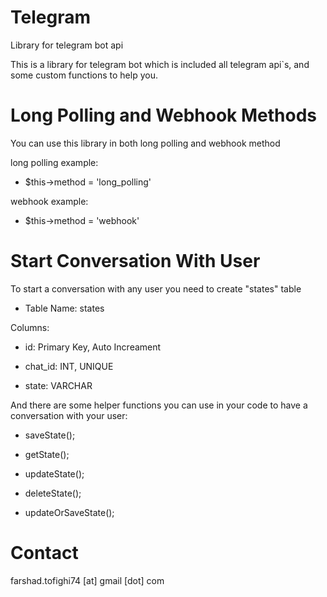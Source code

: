 # Telegram
Library for telegram bot api

This is a library for telegram bot which is included all telegram api`s, and some custom functions to help you.

# Long Polling and Webhook Methods
You can use this library in both long polling and webhook method

long polling example:

* $this->method = 'long_polling'

webhook example:

* $this->method = 'webhook'

# Start Conversation With User
To start a conversation with any user you need to create "states" table

* Table Name: states

Columns:

* id: Primary Key, Auto Increament

* chat_id: INT, UNIQUE

* state: VARCHAR

And there are some helper functions you can use in your code to have a conversation with your user:

* saveState();

* getState();

* updateState();

* deleteState();

* updateOrSaveState();

# Contact
farshad.tofighi74 [at] gmail [dot] com

